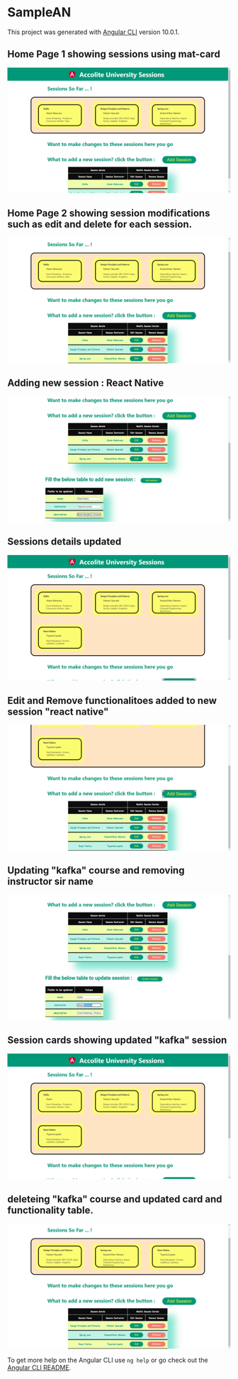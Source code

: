 # SampleAN

This project was generated with [Angular CLI](https://github.com/angular/angular-cli) version 10.0.1.

## Home Page 1 showing sessions using mat-card

![HomePage](https://github.com/NikhilC-Accolite/SAU-2021-Feb-Batch-1/blob/main/Angular%202-%20AfterNoon/ScreenShots/Screenshot%20(132).png)

## Home Page 2 showing session modifications such as edit and delete for each session.

![HomePage](https://github.com/NikhilC-Accolite/SAU-2021-Feb-Batch-1/blob/main/Angular%202-%20AfterNoon/ScreenShots/Screenshot%20(133).png)

## Adding new session : React Native

![HomePage](https://github.com/NikhilC-Accolite/SAU-2021-Feb-Batch-1/blob/main/Angular%202-%20AfterNoon/ScreenShots/Screenshot%20(134).png)

## Sessions details updated

![HomePage](https://github.com/NikhilC-Accolite/SAU-2021-Feb-Batch-1/blob/main/Angular%202-%20AfterNoon/ScreenShots/Screenshot%20(135).png)

## Edit and Remove functionalitoes added to new session "react native"

![HomePage](https://github.com/NikhilC-Accolite/SAU-2021-Feb-Batch-1/blob/main/Angular%202-%20AfterNoon/ScreenShots/Screenshot%20(136).png)

## Updating "kafka" course and removing instructor sir name
![HomePage](https://github.com/NikhilC-Accolite/SAU-2021-Feb-Batch-1/blob/main/Angular%202-%20AfterNoon/ScreenShots/Screenshot%20(137).png)

## Session cards showing updated "kafka" session
![HomePage](https://github.com/NikhilC-Accolite/SAU-2021-Feb-Batch-1/blob/main/Angular%202-%20AfterNoon/ScreenShots/Screenshot%20(138).png)

## deleteing "kafka" course and updated card and functionality table.
![HomePage](https://github.com/NikhilC-Accolite/SAU-2021-Feb-Batch-1/blob/main/Angular%202-%20AfterNoon/ScreenShots/Screenshot%20(139).png)

To get more help on the Angular CLI use `ng help` or go check out the [Angular CLI README](https://github.com/angular/angular-cli/blob/master/README.md).
